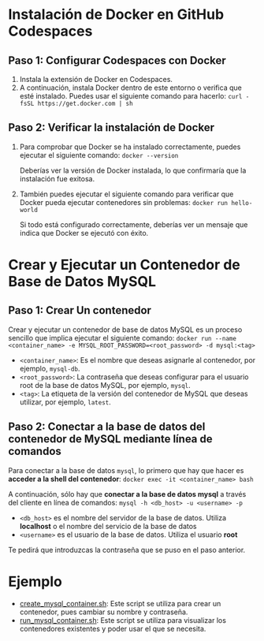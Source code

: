 # Instalación de Docker en GitHub Codespaces

## Paso 1: Configurar Codespaces con Docker
1. Instala la extensión de Docker en Codespaces.
2. A continuación, instala Docker dentro de este entorno o verifica que esté instalado. Puedes usar el siguiente comando para hacerlo:
	`curl -fsSL https://get.docker.com | sh` 
	
## Paso 2: Verificar la instalación de Docker

1.  Para comprobar que Docker se ha instalado correctamente, puedes ejecutar el siguiente comando:
	`docker --version` 

	Deberías ver la versión de Docker instalada, lo que confirmaría que la instalación fue exitosa.

3.  También puedes ejecutar el siguiente comando para verificar que Docker pueda ejecutar contenedores sin problemas:
`docker run hello-world` 

	Si todo está configurado correctamente, deberías ver un mensaje que indica que Docker se ejecutó con éxito.
	
# Crear y Ejecutar un Contenedor de Base de Datos MySQL

## Paso 1: Crear Un contenedor
Crear y ejecutar un contenedor de base de datos MySQL es un proceso sencillo que implica ejecutar el siguiente comando:
`docker run --name <container_name> -e MYSQL_ROOT_PASSWORD=<root_password> -d mysql:<tag>` 

-   `<container_name>`: Es el nombre que deseas asignarle al contenedor, por ejemplo, `mysql-db`.
-   `<root_password>`: La contraseña que deseas configurar para el usuario root de la base de datos MySQL, por ejemplo, `mysql`.
-   `<tag>`: La etiqueta de la versión del contenedor de MySQL que deseas utilizar, por ejemplo, `latest`.

## Paso 2:  Conectar a la base de datos del contenedor de MySQL mediante línea de comandos

Para conectar a la base de datos  `mysql`, lo primero que hay que hacer es  **acceder a la shell del contenedor**:
`docker exec -it <container_name> bash`

A continuación, sólo hay que **conectar a la base de datos mysql** a través del cliente en línea de comandos:
`mysql -h <db_host> -u <username> -p`

-   `<db_host>`  es el nombre del servidor de la base de datos. Utiliza  **localhost**  o el nombre del servicio de la base de datos
-   `<username>`  es el usuario de la base de datos. Utiliza el usuario **root**

Te pedirá que introduzcas la contraseña que se puso en el paso anterior.

# Ejemplo

- [create_mysql_container.sh](create_mysql_container.sh): Este script se utiliza para crear un contenedor, pues cambiar su nombre y contraseña.
- [run_mysql_container.sh](run_mysql_container.sh): Este script se utiliza para visualizar los contenedores existentes y poder usar el que se necesita.
